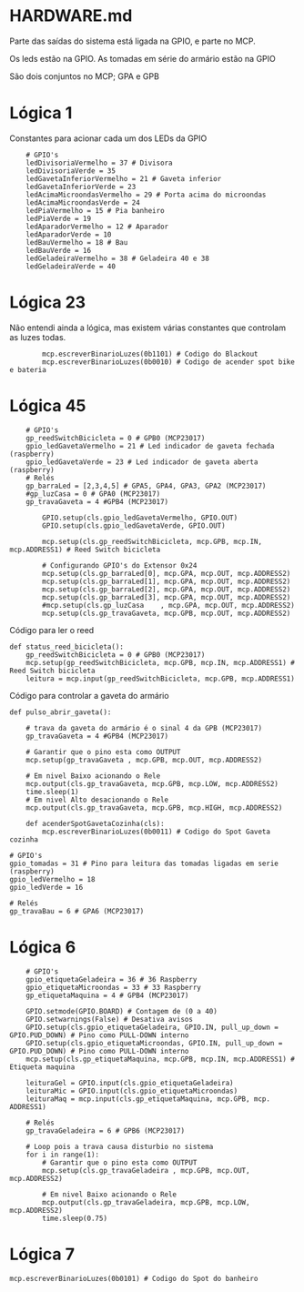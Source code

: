 # HARDWARE.md

Parte das saídas do sistema está ligada na GPIO, e parte no MCP.

Os leds estão na GPIO.
As tomadas em série do armário estão na GPIO

São dois conjuntos no MCP; GPA e GPB

# Lógica 1

Constantes para acionar cada um dos LEDs da GPIO

```
    # GPIO's
    ledDivisoriaVermelho = 37 # Divisora
    ledDivisoriaVerde = 35
    ledGavetaInferiorVermelho = 21 # Gaveta inferior
    ledGavetaInferiorVerde = 23
    ledAcimaMicroondasVermelho = 29 # Porta acima do microondas
    ledAcimaMicroondasVerde = 24
    ledPiaVermelho = 15 # Pia banheiro
    ledPiaVerde = 19
    ledAparadorVermelho = 12 # Aparador
    ledAparadorVerde = 10
    ledBauVermelho = 18 # Bau
    ledBauVerde = 16
    ledGeladeiraVermelho = 38 # Geladeira 40 e 38
    ledGeladeiraVerde = 40
```
# Lógica 23

Não entendi ainda a lógica, mas existem várias constantes que controlam as luzes todas.

```
        mcp.escreverBinarioLuzes(0b1101) # Codigo do Blackout
        mcp.escreverBinarioLuzes(0b0010) # Codigo de acender spot bike e bateria

```

# Lógica 45

```
    # GPIO's 
    gp_reedSwitchBicicleta = 0 # GPB0 (MCP23017)
    gpio_ledGavetaVermelho = 21 # Led indicador de gaveta fechada (raspberry)
    gpio_ledGavetaVerde = 23 # Led indicador de gaveta aberta (raspberry)
    # Relés
    gp_barraLed = [2,3,4,5] # GPA5, GPA4, GPA3, GPA2 (MCP23017)
    #gp_luzCasa = 0 # GPA0 (MCP23017)
    gp_travaGaveta = 4 #GPB4 (MCP23017)
 
        GPIO.setup(cls.gpio_ledGavetaVermelho, GPIO.OUT)
        GPIO.setup(cls.gpio_ledGavetaVerde, GPIO.OUT)

        mcp.setup(cls.gp_reedSwitchBicicleta, mcp.GPB, mcp.IN, mcp.ADDRESS1) # Reed Switch bicicleta

        # Configurando GPIO's do Extensor 0x24
        mcp.setup(cls.gp_barraLed[0], mcp.GPA, mcp.OUT, mcp.ADDRESS2)
        mcp.setup(cls.gp_barraLed[1], mcp.GPA, mcp.OUT, mcp.ADDRESS2)
        mcp.setup(cls.gp_barraLed[2], mcp.GPA, mcp.OUT, mcp.ADDRESS2)
        mcp.setup(cls.gp_barraLed[3], mcp.GPA, mcp.OUT, mcp.ADDRESS2)
        #mcp.setup(cls.gp_luzCasa    , mcp.GPA, mcp.OUT, mcp.ADDRESS2)
        mcp.setup(cls.gp_travaGaveta, mcp.GPB, mcp.OUT, mcp.ADDRESS2)
```


Código para ler o reed

```
def status_reed_bicicleta():
    gp_reedSwitchBicicleta = 0 # GPB0 (MCP23017)
    mcp.setup(gp_reedSwitchBicicleta, mcp.GPB, mcp.IN, mcp.ADDRESS1) # Reed Switch bicicleta
    leitura = mcp.input(gp_reedSwitchBicicleta, mcp.GPB, mcp.ADDRESS1)    
```


Código para controlar a gaveta do armário

```
def pulso_abrir_gaveta():

    # trava da gaveta do armário é o sinal 4 da GPB (MCP23017)
	gp_travaGaveta = 4 #GPB4 (MCP23017)

    # Garantir que o pino esta como OUTPUT
    mcp.setup(gp_travaGaveta , mcp.GPB, mcp.OUT, mcp.ADDRESS2)
    
    # Em nivel Baixo acionando o Rele
    mcp.output(cls.gp_travaGaveta, mcp.GPB, mcp.LOW, mcp.ADDRESS2)
    time.sleep(1)
    # Em nivel Alto desacionando o Rele
    mcp.output(cls.gp_travaGaveta, mcp.GPB, mcp.HIGH, mcp.ADDRESS2)
```


```
    def acenderSpotGavetaCozinha(cls):
        mcp.escreverBinarioLuzes(0b0011) # Codigo do Spot Gaveta cozinha
```



    # GPIO's
    gpio_tomadas = 31 # Pino para leitura das tomadas ligadas em serie (raspberry)
    gpio_ledVermelho = 18
    gpio_ledVerde = 16

    # Relés
    gp_travaBau = 6 # GPA6 (MCP23017)


# Lógica 6

```
    # GPIO's
    gpio_etiquetaGeladeira = 36 # 36 Raspberry
    gpio_etiquetaMicroondas = 33 # 33 Raspberry
    gp_etiquetaMaquina = 4 # GPB4 (MCP23017)

    GPIO.setmode(GPIO.BOARD) # Contagem de (0 a 40)
    GPIO.setwarnings(False) # Desativa avisos
    GPIO.setup(cls.gpio_etiquetaGeladeira, GPIO.IN, pull_up_down = GPIO.PUD_DOWN) # Pino como PULL-DOWN interno
    GPIO.setup(cls.gpio_etiquetaMicroondas, GPIO.IN, pull_up_down = GPIO.PUD_DOWN) # Pino como PULL-DOWN interno
    mcp.setup(cls.gp_etiquetaMaquina, mcp.GPB, mcp.IN, mcp.ADDRESS1) # Etiqueta maquina

    leituraGel = GPIO.input(cls.gpio_etiquetaGeladeira)
    leituraMic = GPIO.input(cls.gpio_etiquetaMicroondas)
    leituraMaq = mcp.input(cls.gp_etiquetaMaquina, mcp.GPB, mcp. ADDRESS1)
```

```
    # Relés
    gp_travaGeladeira = 6 # GPB6 (MCP23017)

    # Loop pois a trava causa disturbio no sistema
    for i in range(1):
        # Garantir que o pino esta como OUTPUT
        mcp.setup(cls.gp_travaGeladeira , mcp.GPB, mcp.OUT, mcp.ADDRESS2)
        
        # Em nivel Baixo acionando o Rele
        mcp.output(cls.gp_travaGeladeira, mcp.GPB, mcp.LOW, mcp.ADDRESS2)
        time.sleep(0.75)

```

# Lógica 7

```
mcp.escreverBinarioLuzes(0b0101) # Codigo do Spot do banheiro
```

